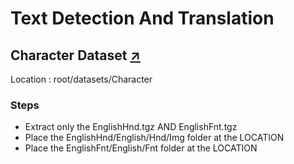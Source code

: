 # Text Detection And Translation
## Character Dataset [:arrow_upper_right:](http://www.ee.surrey.ac.uk/CVSSP/demos/chars74k/)

Location : root/datasets/Character
### Steps
- Extract only the EnglishHnd.tgz AND EnglishFnt.tgz
- Place the EnglishHnd/English/Hnd/Img folder at the LOCATION
- Place the EnglishFnt/English/Fnt folder at the LOCATION
